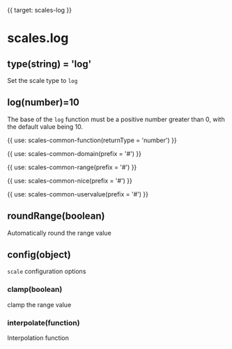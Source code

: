 {{ target: scales-log }}

# scales.log

## type(string) = 'log'

Set the scale type to `log`

## log(number)=10

The base of the `log` function must be a positive number greater than 0, with the default value being 10.

{{ use: scales-common-function(returnType = 'number') }}

{{ use: scales-common-domain(prefix = '#') }}

{{ use: scales-common-range(prefix = '#') }}

{{ use: scales-common-nice(prefix = '#') }}

{{ use: scales-common-uservalue(prefix = '#') }}

## roundRange(boolean)

Automatically round the range value

## config(object)

`scale` configuration options

### clamp(boolean)

clamp the range value

### interpolate(function)

Interpolation function